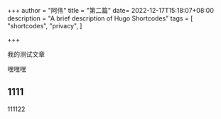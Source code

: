 +++
author = "阿伟"
title = "第二篇"
date= 2022-12-17T15:18:07+08:00
description = "A brief description of Hugo Shortcodes"
tags = [
    "shortcodes",
    "privacy",
]

+++

我的测试文章

嘿嘿嘿

## 1111

111122
